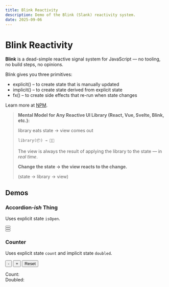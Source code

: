```yaml
---
title: Blink Reactivity
description: Demo of the Blink (Slank) reactivity system.
date: 2025-09-06
---
```


# Blink Reactivity

**Blink** is a dead-simple reactive signal system for JavaScript — no tooling, no build steps, no opinions.

Blink gives you three primitives:

- explicit() – to create state that is manually updated
- implicit() – to create state derived from explicit state
- fx() – to create side effects that re-run when state changes

Learn more at [NPM](https://www.npmjs.com/package/slank).

> **Mental Model for Any Reactive UI Library (React, Vue, Svelte, Blink, etc.):**
>
> library eats state → view comes out
>
> ```
> library(📦) → 💩👀
> ```
>
> The view is always the result of applying the library to the state — in _real time_.
>
> **Change the state → the view reacts to the change.**
>
> (state → library → view)

<style>
  .accordion [data-panel] {
    padding-block: var(--size-0-5);
    padding-inline: var(--size);
  }
</style>

<script type="module" src="/static/js/accordion.js"></script>

<!-- You can add multiple instances on the same page -->

<div class="outer">
  <div class="inner" style="width: unset; --inner-padding-block: var(--size)">
    <div class="flow">
      <h2>Demos</h2>
      <h3>Accordion<em>-ish</em> Thing</h3>
      <p>Uses explicit state <code>isOpen</code>.</p>
      <div class="accordion" data-scope>
        <button data-toggle aria-expanded="false"></button>
        <div data-panel hidden>
          <p>First instance. Independent state.</p>
        </div>
      </div>
      <div class="accordion" data-scope>
        <button data-toggle aria-expanded="false"></button>
        <div data-panel hidden>
          <p>Second instance. Independent state.</p>
        </div>
      </div>
      <div class="accordion" data-scope>
        <button data-toggle aria-expanded="false"></button>
        <div data-panel hidden>
          <p>Third instance. Independent state.</p>
        </div>
      </div>
    </div>
  </div>
</div>

<script type="module" src="/static/js/counter.js"></script>

<div class="outer">
  <div class="inner" style="width: unset; --inner-padding-block: var(--size)">
    <div class="flow">
      <h3>Counter</h3>
      <p>Uses explicit state <code>count</code> and implicit state <code>doubled</code>.</p>
      <div class="counter">
        <button data-decrement>-</button>
        <button data-increment>+</button>
        <button data-reset>Reset</button>
        <p>Count: <span data-counter-value></span></br>
        Doubled: <span data-counter-doubled></span></p>
      </div>
    </div>
  <div>
</div>

